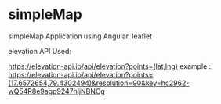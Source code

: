 # simpleMap
simpleMap Application using Angular, leaflet

elevation API Used:

https://elevation-api.io/api/elevation?points=(lat,lng)
example ::
https://elevation-api.io/api/elevation?points=(17.6572654,79.4302494)&resolution=90&key=hc2962-wQ54R8e9agp9247hljNBNCg


